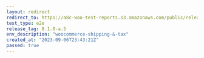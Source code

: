 ```yaml
---
layout: redirect
redirect_to: https://a8c-woo-test-reports.s3.amazonaws.com/public/release/8.1.0-a.5/woocommerce-shipping-&-tax/e2e/index.html
test_type: e2e
release_tag: 8.1.0-a.5
env_description: "woocommerce-shipping-&-tax"
created_at: "2023-09-06T23:43:21Z"
passed: true
---
```

